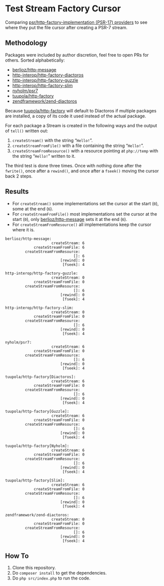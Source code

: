 # Test Stream Factory Cursor

Comparing [psr/http-factory-implementation (PSR-17) providers][providers] to see where they put the file cursor after creating a PSR-7 stream.

## Methodology

Packages were included by author discretion, feel free to open PRs for others. Sorted alphabetically:

* [berlioz/http-message][]
* [http-interop/http-factory-diactoros][]
* [http-interop/http-factory-guzzle][]
* [http-interop/http-factory-slim][]
* [nyholm/psr7][]
* [tuupola/http-factory][]
* [zendframework/zend-diactoros][]

Because [tuupola/http-factory][] will default to Diactoros if multiple packages are installed, a copy of its code it used instead of the actual package.

For each package a Stream is created in the following ways and the output of `tell()` written out:

1. `createStream()` with the string “`Hello!`”.
2. `createStreamFromFile()` with a file containing the string “`Hello!`”.
3. `createStreamFromResource()` with a resource pointing at `php://temp` with the string “`Hello!`” written to it.

The third test is done three times. Once with nothing done after the `fwrite()`, once after a `rewind()`, and once after a `fseek()` moving the cursor back 2 steps.

## Results

* For `createStream()` some implementations set the cursor at the start (`0`), some at the end (`6`).
* For `createStreamFromFile()` most implementations set the cursor at the start (`0`), only [berlioz/http-message][] sets it at the end (`6`).
* For `createStreamFromResource()` all implementations keep the cursor where it is.

```
berlioz/http-message:
                     createStream: 6
             createStreamFromFile: 6
         createStreamFromResource:
                               []: 6
                         [rewind]: 0
                          [fseek]: 4

http-interop/http-factory-guzzle:
                     createStream: 0
             createStreamFromFile: 0
         createStreamFromResource:
                               []: 6
                         [rewind]: 0
                          [fseek]: 4

http-interop/http-factory-slim:
                     createStream: 0
             createStreamFromFile: 0
         createStreamFromResource:
                               []: 6
                         [rewind]: 0
                          [fseek]: 4

nyholm/psr7:
                     createStream: 6
             createStreamFromFile: 0
         createStreamFromResource:
                               []: 6
                         [rewind]: 0
                          [fseek]: 4

tuupola/http-factory[Diactoros]:
                     createStream: 6
             createStreamFromFile: 0
         createStreamFromResource:
                               []: 6
                         [rewind]: 0
                          [fseek]: 4

tuupola/http-factory[Guzzle]:
                     createStream: 6
             createStreamFromFile: 0
         createStreamFromResource:
                               []: 6
                         [rewind]: 0
                          [fseek]: 4

tuupola/http-factory[Nyholm]:
                     createStream: 6
             createStreamFromFile: 0
         createStreamFromResource:
                               []: 6
                         [rewind]: 0
                          [fseek]: 4

tuupola/http-factory[Slim]:
                     createStream: 6
             createStreamFromFile: 0
         createStreamFromResource:
                               []: 6
                         [rewind]: 0
                          [fseek]: 4

zendframework/zend-diactoros:
                     createStream: 0
             createStreamFromFile: 0
         createStreamFromResource:
                               []: 6
                         [rewind]: 0
                          [fseek]: 4
```

## How To

1. Clone this repository.
2. Do `composer install` to get the dependencies.
3. Do `php src/index.php` to run the code.

[berlioz/http-message]: https://packagist.org/packages/berlioz/http-message
[http-interop/http-factory-diactoros]: https://packagist.org/packages/http-interop/http-factory-diactoros
[http-interop/http-factory-guzzle]: https://packagist.org/packages/http-interop/http-factory-guzzle
[http-interop/http-factory-slim]: https://packagist.org/packages/http-interop/http-factory-slim
[nyholm/psr7]: https://packagist.org/packages/nyholm/psr7
[providers]: https://packagist.org/providers/psr/http-factory-implementation
[tuupola/http-factory]: https://packagist.org/packages/tuupola/http-factory
[zendframework/zend-diactoros]: https://packagist.org/packages/zendframework/zend-diactoros